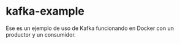 # kafka-example
Ese es un ejemplo de uso de Kafka funcionando en Docker con un productor y un consumidor.
